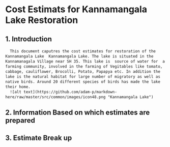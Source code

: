 # Cost Estimats  for  Kannamangala Lake Restoration 

## 1. Introduction
      This document caputres the cost estimates for restoration of the Kannamangala Lake  Kannamangala Lake. The lake is situated in the Kannamanagala Village near SH 35. This lake is  source of water for  a  farming community, involved in the farming of Vegitables like tomato, cabbage, cauliflower, Brocolli, Potato, Papapya etc. In addition the lake is the natural habitat for large number of migratory as well as native birds. Around 20 different species of birds has made the lake their home.
      ![alt text](https://github.com/adam-p/markdown-here/raw/master/src/common/images/icon48.png "Kannamangala Lake")
      
## 2. Information Based on which estimates are prepared
## 3. Estimate Break up
